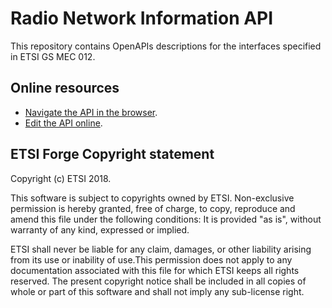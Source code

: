# Radio Network Information API

This repository contains OpenAPIs descriptions for the interfaces specified in ETSI GS MEC 012.

## Online resources

* [Navigate the API in the browser](https://forge.etsi.org/rep/gitweb.cgi/MEC.GS_012.git/blob/HEAD:/RniAPI.yaml#swagger).
* [Edit the API online](https://forge.etsi.org/swagger/editor/?url=https://forge.etsi.org/rep/gitweb.cgi/MEC.GS_012.git/blob_plain/HEAD:/RniAPI.yaml).

## ETSI Forge Copyright statement

Copyright (c) ETSI 2018.

This software is subject to copyrights owned by ETSI. Non-exclusive permission 
is hereby granted, free of charge, to copy, reproduce and amend this file 
under the following conditions: It is provided "as is", without warranty of any 
kind, expressed or implied. 

ETSI shall never be liable for any claim, damages, or other liability arising 
from its use or inability of use.This permission does not apply to any documentation 
associated with this file for which ETSI keeps all rights reserved. The present 
copyright notice shall be included in all copies of whole or part of this 
software and shall not imply any sub-license right.
